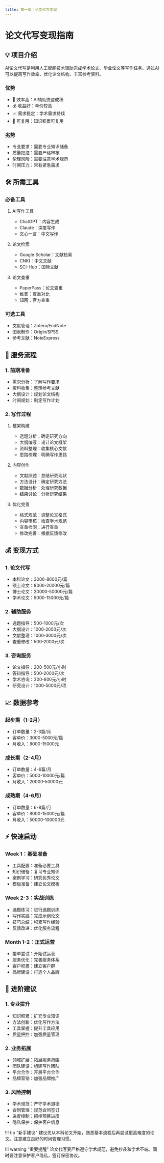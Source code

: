 ```yaml
---
title: 第一章：论文代写变现
---
```


# 论文代写变现指南

## 💡 项目介绍

AI论文代写是利用人工智能技术辅助完成学术论文、毕业论文等写作任务。通过AI可以提高写作效率、优化论文结构、丰富参考资料。

### 优势
- 🚀 效率高：AI辅助快速成稿
- 💰 收益好：单价较高
- 📈 需求稳定：学术需求持续
- 🔄 可复用：知识积累可复用

### 劣势
- 专业要求：需要专业知识储备
- 质量把控：需要严格审核
- 伦理风险：需要注意学术规范
- 时间压力：常有紧急需求

## 🛠️ 所需工具

### 必备工具
1. AI写作工具
   - ChatGPT：内容生成
   - Claude：深度写作
   - 文心一言：中文写作

2. 论文检索
   - Google Scholar：文献检索
   - CNKI：中文文献
   - SCI-Hub：国际文献

3. 论文查重
   - PaperPass：论文查重
   - 维普：查重对比
   - 知网：官方查重

### 可选工具
- 文献管理：Zotero/EndNote
- 图表制作：Origin/SPSS
- 参考文献：NoteExpress

## 📝 服务流程

### 1. 前期准备
- 需求分析：了解写作要求
- 资料收集：整理参考文献
- 大纲设计：规划论文结构
- 时间规划：制定写作计划

### 2. 写作过程
1. 框架构建
   - 选题分析：确定研究方向
   - 大纲编写：设计论文框架
   - 资料整理：收集核心文献
   - 思路梳理：明确写作思路

2. 内容创作
   - 文献综述：总结研究现状
   - 方法设计：确定研究方法
   - 数据分析：处理研究数据
   - 结果讨论：分析研究结果

3. 优化完善
   - 格式规范：调整论文格式
   - 内容审核：检查学术规范
   - 查重检测：进行查重
   - 修改完善：根据反馈修改

## 💰 变现方式

### 1. 论文代写
- 本科论文：3000-8000元/篇
- 硕士论文：8000-20000元/篇
- 博士论文：20000-50000元/篇
- 学术论文：5000-15000元/篇

### 2. 辅助服务
- 选题指导：500-1000元/次
- 大纲设计：1000-2000元/次
- 文献整理：1000-3000元/次
- 查重修改：500-2000元/次

### 3. 咨询服务
- 论文指导：200-500元/小时
- 答辩指导：500-2000元/次
- 学术咨询：300-800元/小时
- 研究设计：1000-5000元/项

## 📈 数据参考

### 起步期（1-2月）
- 订单数量：2-3篇/月
- 客单价：3000-5000元/篇
- 月收入：8000-15000元

### 成长期（2-4月）
- 订单数量：4-6篇/月
- 客单价：5000-10000元/篇
- 月收入：20000-50000元

### 成熟期（4-6月）
- 订单数量：6-8篇/月
- 客单价：8000-15000元/篇
- 月收入：50000-100000元

## ⚡ 快速启动

### Week 1：基础准备
- 工具配置：准备必要工具
- 知识储备：复习专业知识
- 案例学习：研究优秀论文
- 模板准备：建立论文模板

### Week 2-3：实战训练
- 选题练习：进行选题训练
- 写作实践：完成示例论文
- 技巧总结：积累写作经验
- 反馈改进：优化服务流程

### Month 1-2：正式运营
- 接单尝试：开始试运营
- 服务优化：完善服务体系
- 客户积累：建立客户群
- 品牌建设：打造个人品牌

## 🎯 进阶建议

### 1. 专业提升
- 知识积累：扩充专业知识
- 方法创新：优化写作方法
- 工具掌握：提升工具应用
- 质量把控：加强质量管理

### 2. 业务拓展
- 领域扩展：拓展服务范围
- 团队建设：组建写作团队
- 平台合作：开展平台合作
- 品牌营销：加强品牌推广

### 3. 风险控制
- 学术规范：严守学术道德
- 合同管理：规范合同签订
- 进度控制：把控项目进度
- 隐私保护：保护客户信息

!!! tip "新手建议"
    建议先从本科论文开始，熟悉基本流程后再尝试更高难度的论文。注意建立良好的时间管理习惯。

!!! warning "重要提醒"
    论文代写要严格遵守学术规范，避免抄袭和学术不端。同时要注意保护客户隐私，签订保密协议。 